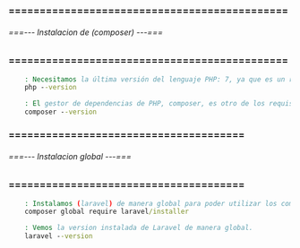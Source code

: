 ### ============================================= ###
###### ===--- Instalacion de (composer) ---=== ######
### ============================================= ###

<!-- Primero debemos instalar (composer) en nuestra maquina. -->

```bat
	: Necesitamos la última versión del lenguaje PHP: 7, ya que es un requisito del propio Laravel 5.5
	php --version

	: El gestor de dependencias de PHP, composer, es otro de los requisitos para comenzar.
	composer --version
```

### ====================================== ###
###### ===--- Instalacion global ---=== ######
### ====================================== ###

```bat
	: Instalamos (laravel) de manera global para poder utilizar los comandos de (laravel).
	composer global require laravel/installer

	: Vemos la version instalada de Laravel de manera global.
	laravel --version
```